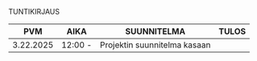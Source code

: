 TUNTIKIRJAUS


| PVM       | AIKA      | SUUNNITELMA                    | TULOS                  |
|-----------|-----------|--------------------------------|------------------------|
| 3.22.2025 | 12:00 -          | Projektin suunnitelma kasaan   |                        |
